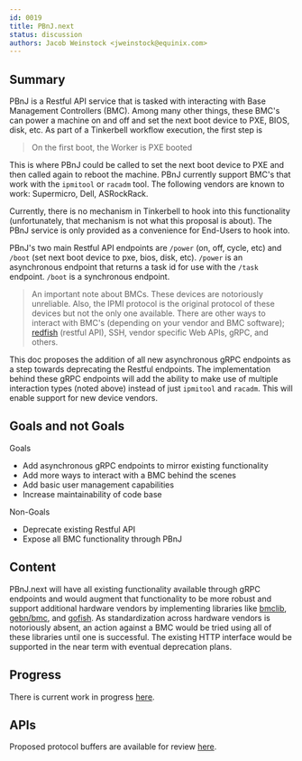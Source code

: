```yaml
---
id: 0019
title: PBnJ.next
status: discussion
authors: Jacob Weinstock <jweinstock@equinix.com>
---
```


## Summary

PBnJ is a Restful API service that is tasked with interacting with Base Management Controllers (BMC). Among many other things, these BMC's can power a machine on and off and set the next boot device to PXE, BIOS, disk, etc. As part of a Tinkerbell workflow execution, the first step is

> On the first boot, the Worker is PXE booted

This is where PBnJ could be called to set the next boot device to PXE and then called again to reboot the machine. PBnJ currently support BMC's that work with the `ipmitool` or `racadm` tool. The following vendors are known to work: Supermicro, Dell, ASRockRack.

Currently, there is no mechanism in Tinkerbell to hook into this functionality (unfortunately, that mechanism is not what this proposal is about). The PBnJ service is only provided as a convenience for End-Users to hook into.

PBnJ's two main Restful API endpoints are `/power` (on, off, cycle, etc) and `/boot` (set next boot device to pxe, bios, disk, etc). `/power` is an asynchronous endpoint that returns a task id for use with the `/task` endpoint. `/boot` is a synchronous endpoint.

> An important note about BMCs. These devices are notoriously unreliable. Also, the IPMI protocol is the original protocol of these devices but not the only one available. There are other ways to interact with BMC's (depending on your vendor and BMC software); [redfish](https://www.dmtf.org/standards/redfish) (restful API), SSH, vendor specific Web APIs, gRPC, and others.

This doc proposes the addition of all new asynchronous gRPC endpoints as a step towards deprecating the Restful endpoints. The implementation behind these gRPC endpoints will add the ability to make use of multiple interaction types (noted above) instead of just `ipmitool` and `racadm`. This will enable support for new device vendors.  

## Goals and not Goals

Goals

* Add asynchronous gRPC endpoints to mirror existing functionality
* Add more ways to interact with a BMC behind the scenes
* Add basic user management capabilities
* Increase maintainability of code base

Non-Goals

* Deprecate existing Restful API
* Expose all BMC functionality through PBnJ

## Content

PBnJ.next will have all existing functionality available through gRPC
endpoints and would augment that functionality to be more robust and
support additional hardware vendors by implementing libraries like
[bmclib](https://github.com/bmc-toolbox/bmclib),
[gebn/bmc](https://github.com/gebn/bmc), and
[gofish](https://github.com/stmcginnis/gofish). As standardization across
hardware vendors is notoriously absent, an action against a BMC
would be tried using all of these libraries until one is successful.
The existing HTTP interface would be supported in the near term with eventual deprecation plans.

## Progress

There is current work in progress
[here](https://github.com/tinkerbell/pbnj/tree/pbnj.next).

## APIs

Proposed protocol buffers are available for review
[here](https://github.com/tinkerbell/pbnj/tree/pbnj.next/api/v1).
